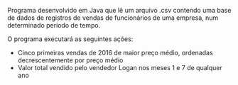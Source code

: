 Programa desenvolvido em Java que lê um arquivo .csv contendo uma base de dados de registros de vendas de funcionários de uma empresa, num determinado período de tempo.

O programa executará as seguintes ações:

- Cinco primeiras vendas de 2016 de maior preço médio, ordenadas decrescentemente por preço médio
- Valor total vendido pelo vendedor Logan nos meses 1 e 7 de qualquer ano
